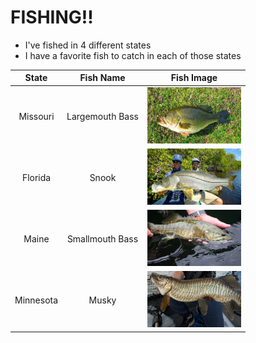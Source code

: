# FISHING!!

- I've fished in 4 different states
- I have a favorite fish to catch in each of those states

| State         | Fish Name       | Fish Image    |
|:-------------:|:---------------:|:-------------:|
| Missouri      | Largemouth Bass | <img src="https://github.com/TedLessmann/Markdown_Challenge/blob/main/images/Actinopterygii_Perciformes_Centrarchidae_Micropterus_salmoides_Largemouth_Bass_3lb_2011_05_19_post.jpg" alt="LMB" width="150" height="90"> |
| Florida       | Snook | <img src="https://github.com/TedLessmann/Markdown_Challenge/blob/main/images/hq720.jpg" alt="snook" width="150" height="90"> |
| Maine         | Smallmouth Bass | <img src="https://github.com/TedLessmann/Markdown_Challenge/blob/main/images/Maine-Smallmouth-Bass-Fishing.jpg" alt="snook" width="150" height="90"> |
| Minnesota     | Musky | <img src="https://github.com/TedLessmann/Markdown_Challenge/blob/main/images/muskie_resized_2048x2048.webp" alt="snook" width="150" height="90"> |
